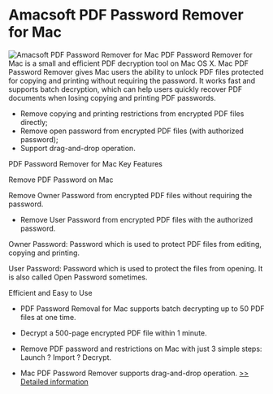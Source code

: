 # Amacsoft PDF Password Remover for Mac
![Amacsoft PDF Password Remover for Mac](https://mycommerce.akamaized.net/api/pimages/P300924571/BIG/300924571.PNG)
PDF Password Remover for Mac is a small and efficient PDF decryption tool on Mac OS X. Mac PDF Password Remover gives Mac users the ability to unlock PDF files protected for copying and printing without requiring the password. It works fast and supports batch decryption, which can help users quickly recover PDF documents when losing copying and printing PDF passwords.

- Remove copying and printing restrictions from encrypted PDF files directly;
- Remove open password from encrypted PDF files (with authorized password);
- Support drag-and-drop operation.

PDF Password Remover for Mac Key Features

Remove PDF Password on Mac

Remove Owner Password from encrypted PDF files without requiring the password.

- Remove User Password from encrypted PDF files with the authorized password.

Owner Password: Password which is used to protect PDF files from editing, copying and printing.

User Password: Password which is used to protect the files from opening. It is also called Open Password sometimes.

Efficient and Easy to Use

- PDF Password Removal for Mac supports batch decrypting up to 50 PDF files at one time.

- Decrypt a 500-page encrypted PDF file within 1 minute.

- Remove PDF password and restrictions on Mac with just 3 simple steps: Launch ? Import ? Decrypt.

- Mac PDF Password Remover supports drag-and-drop operation.
[>> Detailed information](https://secure.shareit.com/shareit/product.html?productid=300924571&affiliateid=200057808)